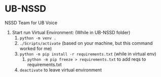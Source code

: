 # UB-NSSD
NSSD Team for UB Voice


1. Start run Virtual Environment:  (While in UB-NSSD folder)
    1. `python -m venv .`
    2. `./Scripts/activate` (based on your machine, but this command worked for me)
    3. `python -m pip install -r requirements.txt` (while in virtual env)
        1. `python -m pip freeze > requirements.txt` to add reqs to requirements.txt 
    4. `deactivate` to leave virtual environment
